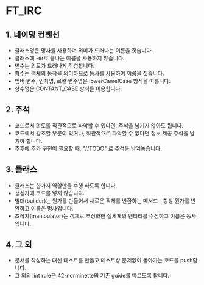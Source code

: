 # FT_IRC

## 1. 네이밍 컨벤션
- 클래스명은 명사를 사용하며 의미가 드러나는 이름을 짓습니다.
- 클래스에 -er로 끝나는 이름을 사용하지 않습니다.
- 변수는 의도가 드러나게 작성합니다.
- 함수는 객체의 동작을 의미하므로 동사를 사용하여 이름을 짓습니다.
- 멤버 변수, 인자명, 로컬 변수명은 lowerCamelCase 방식을 따릅니다.
- 상수명은 CONTANT_CASE 방식을 이용합니다.

## 2. 주석
- 코드로서 의도를 직관적으로 파악할 수 있다면, 주석을 남기지 않아도 됩니다.
- 코드에서 강조할 부분이 있거나, 직관적으로 파악할 수 없다면 정보 제공 주석을 남겨야 합니다.
- 추후에 추가 구현이 필요할 때, "//TODO" 로 주석을 남겨놓습니다.

## 3. 클래스
- 클래스는 한가지 역할만을 수행 하도록 합니다.
- 생성자에 코드를 넣지 않습니다.
- 빌더(builder)는 뭔가를 만들어서 새로운 객체를 반환하는 메서드 - 항상 뭔가를 반환하고 이름은 명사입니다.
- 조작자(manibulator)는 객체로 추상화한 실세계의 엔티티를 수정하고 이름은 동사입니다.

## 4. 그 외
- 문서를 작성하는 대신 테스트를 만들고 테스트상 문제없이 돌아가는 코드를 push합니다.
- 그 외의 lint rule은 42-norminette의 기존 guide를 따르도록 합니다.
